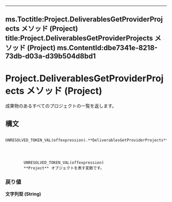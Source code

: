 

---
ms.Toctitle:Project.DeliverablesGetProviderProjects メソッド (Project)
title:Project.DeliverablesGetProviderProjects メソッド (Project)
ms.ContentId:dbe7341e-8218-73db-d03a-d39b504d8bd1
---
# Project.DeliverablesGetProviderProjects メソッド (Project)




成果物のあるすべてのプロジェクトの一覧を返します。

## 構文

            UNRESOLVED_TOKEN_VAL(offexpression).**DeliverablesGetProviderProjects**




            UNRESOLVED_TOKEN_VAL(offexpression)
            **Project** オブジェクトを表す変数です。

### 戻り値
**文字列型 (String)**






